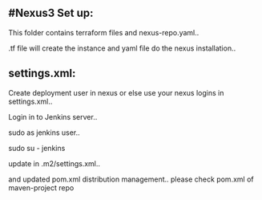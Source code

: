 #Nexus3 Set up:
------------------
This folder contains terraform files and nexus-repo.yaml.. 

.tf file will create the instance and yaml file do the nexus installation..

settings.xml:
---------------
Create deployment user in nexus or else use your nexus logins in settings.xml..

Login in to Jenkins server..

sudo as jenkins user..

sudo su - jenkins

update in .m2/settings.xml..

and updated pom.xml distribution management.. please check pom.xml of maven-project repo
